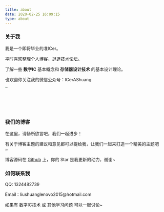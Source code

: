 ```yaml
---
title: about
date: 2020-02-25 16:09:15
type: about
---
```


### 关于我

我是一个即将毕业的准ICer。

平时喜欢整理个人博客，逛逛技术论坛。

了解一些 **数字IC** 基本概念和 **存储器设计技术** 的基本设计理论。

也欢迎你关注我的微信公众号：ICerAShuang



<img src="https://sliu0827.github.io/images/ICerAShuang.png"  align="left" alt="img" style="zoom:20%;" />	

​								

​	

​	







### 我们的博客 


在这里，请畅所欲言吧，我们一起进步！



有关于博客主题的建议和意见都可以提给我，让我们一起来打造一个精美的主题吧~ 


博客源码在 <a target="_blank" href='https://github.com/sliu0827/sliu0827.github.io'>Github</a> 上，你的 Star 是我更新的动力，谢谢~





### 如何联系我


<p> 
   QQ: 1324482739 
<p> 
Email：liushuanglenovo2015@hotmail.com         
<p> 
如果有 数字IC技术 或 其他学习问题 可以一起讨论~
<p> 

